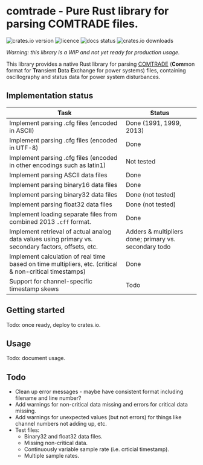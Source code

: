 # comtrade - Pure Rust library for parsing COMTRADE files.

![crates.io version](https://img.shields.io/crates/v/comtrade)
![licence](https://img.shields.io/crates/l/comtrade)
![docs status](https://img.shields.io/docsrs/comtrade)
![crates.io downloads](https://img.shields.io/crates/d/comtrade)

*Warning: this library is a WIP and not yet ready for production usage.*

This library provides a native Rust library for parsing [COMTRADE](https://en.wikipedia.org/wiki/Comtrade) (**Com**mon format for **Tra**nsient **D**ata **E**xchange for power systems) files, containing oscillography and status data for power system disturbances.

## Implementation status

| Task | Status |
| ---- | ------ |
| Implement parsing .cfg files (encoded in ASCII) | Done (1991, 1999, 2013) |
| Implement parsing .cfg files (encoded in UTF-8) | Done |
| Implement parsing .cfg files (encoded in other encodings such as latin1) | Not tested |
| Implement parsing ASCII data files | Done |
| Implement parsing binary16 data files | Done |
| Implement parsing binary32 data files | Done (not tested) |
| Implement parsing float32 data files | Done (not tested) |
| Implement loading separate files from combined 2013 `.cff` format. | Done |
| Implement retrieval of actual analog data values using primary vs. secondary factors, offsets, etc. | Adders & multipliers done; primary vs. secondary todo |
| Implement calculation of real time based on time multipliers, etc. (critical & non-critical timestamps) | Done |
| Support for channel-specific timestamp skews | Todo |

## Getting started

Todo: once ready, deploy to crates.io.

## Usage

Todo: document usage.

## Todo

- Clean up error messages - maybe have consistent format including filename and line number?
- Add warnings for non-critical data missing and errors for critical data missing.
- Add warnings for unexpected values (but not errors) for things like channel numbers not adding up, etc.
- Test files:
  - Binary32 and float32 data files.
  - Missing non-critical data.
  - Continuously variable sample rate (i.e. crticial timestamp).
  - Multiple sample rates.
